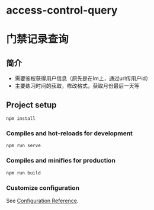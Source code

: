 # access-control-query

# 门禁记录查询

## 简介
 * 需要鉴权获得用户信息（原先是在Im上，通过url传用户id）
 * 主要练习时间的获取，修改格式，获取月份最后一天等
## Project setup
```
npm install
```

### Compiles and hot-reloads for development
```
npm run serve
```

### Compiles and minifies for production
```
npm run build
```

### Customize configuration
See [Configuration Reference](https://cli.vuejs.org/config/).
